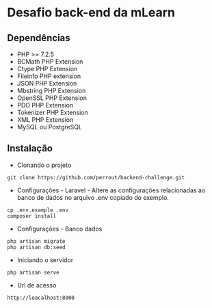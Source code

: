 # Desafio back-end da mLearn

## Dependências
- PHP >= 7.2.5
- BCMath PHP Extension
- Ctype PHP Extension
- Fileinfo PHP extension
- JSON PHP Extension
- Mbstring PHP Extension
- OpenSSL PHP Extension
- PDO PHP Extension
- Tokenizer PHP Extension
- XML PHP Extension
- MySQL ou PostgreSQL

## Instalação
- Clonando o projeto
```
git clone https://github.com/perrout/backend-challenge.git
```
- Configurações - Laravel - Altere as configurações relacionadas ao banco de dados no arquivo .env copiado do exemplo.
```
cp .env.example .env
composer install
```
- Configurações - Banco dados
```
php artisan migrate
php artisan db:seed
```
- Iniciando o servidor
```
php artisan serve
```
- Url de acesso
```
http://loacalhost:8000
```